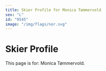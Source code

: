 ```yaml
---
title: Skier Profile for Monica Tømmervold
sex: "L"
id: "9545"
image: "/img/flags/nor.svg" 
---
```


# Skier Profile

This page is for: Monica Tømmervold.
    